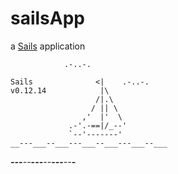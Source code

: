 # sailsApp

a [Sails](http://sailsjs.org) application

                .-..-.
 
    Sails              <|    .-..-.
    v0.12.14            |\
                       /|.\
                      / || \
                    ,'  |'  \
                 .-'.-==|/_--'
                 `--'-------' 
    __---___--___---___--___---___--___
  ____---___--___---___--___---___--___-__

